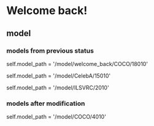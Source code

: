 # Welcome back!
## model
### models from previous status
self.model_path = '/model/welcome_back/COCO/18010'

self.model_path = '/model/CelebA/15010'

self.model_path = '/model/ILSVRC/2010'

### models after modification

self.model_path = '/model/COCO/4010'
